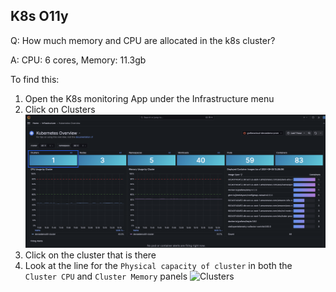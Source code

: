 ## K8s O11y
Q: How much memory and CPU are allocated in the k8s cluster? 

A: CPU: 6 cores, Memory: 11.3gb

To find this:
1. Open the K8s monitoring App under the Infrastructure menu
1. Click on Clusters
![Clusters](/images/breakout_1/3.6-k8s-olly-1.png)
1. Click on the cluster that is there 
1. Look at the line for the `Physical capacity of cluster` in both the `Cluster CPU` and `Cluster Memory` panels
![Clusters](/mages/breakout_1/3.6-k8s-olly-2.png)
